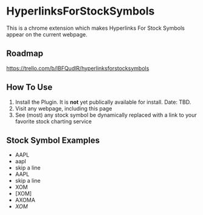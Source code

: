 # HyperlinksForStockSymbols
This is a chrome extension which makes Hyperlinks For Stock Symbols appear on the current webpage.

## Roadmap
https://trello.com/b/lBFQudlR/hyperlinksforstocksymbols

## How To Use
1. Install the Plugin. It is **not** yet publically available for install. Date: TBD.
2. Visit any webpage, including this page
3. See (most) any stock symbol be dynamically replaced with a link to your favorite stock charting service

## Stock Symbol Examples
* AAPL
* aapl
* skip a line
* AAPL
* skip a line
* XOM
* [XOM]
* AXOMA
* _XOM_

